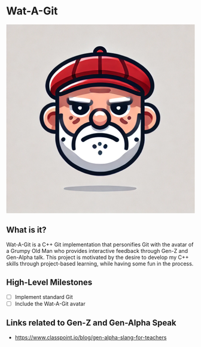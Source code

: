 # Wat-A-Git
![wat-a-git](assets/webp/wat-a-git.webp)

## What is it?

Wat-A-Git is a C++ Git implementation that personifies Git with the avatar of a Grumpy Old Man who provides interactive feedback through Gen-Z and Gen-Alpha talk. This project is motivated by the desire to develop my C++ skills through project-based learning, while having some fun in the process.

## High-Level Milestones

- [ ] Implement standard Git
- [ ] Include the Wat-A-Git avatar

## Links related to Gen-Z and Gen-Alpha Speak
- https://www.classpoint.io/blog/gen-alpha-slang-for-teachers